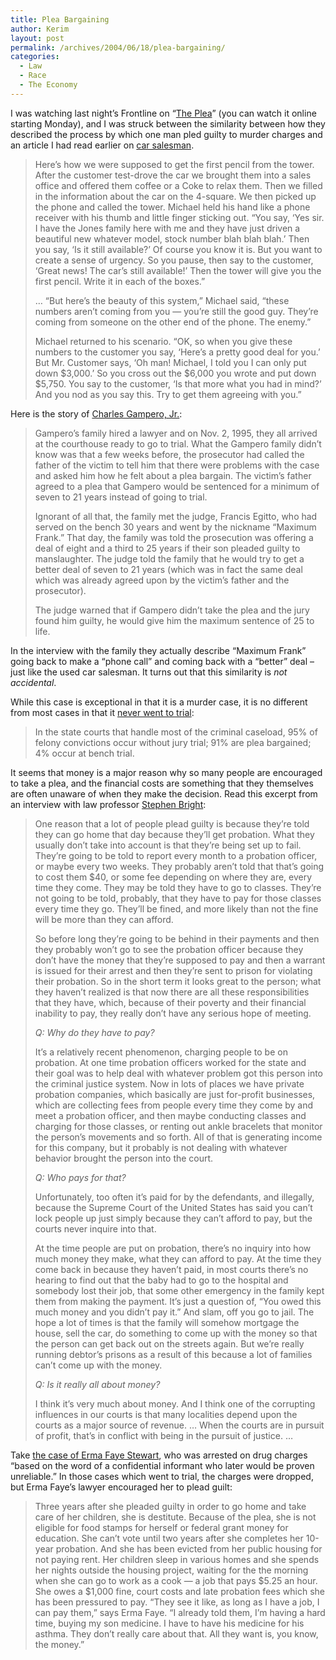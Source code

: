 ```yaml
---
title: Plea Bargaining
author: Kerim
layout: post
permalink: /archives/2004/06/18/plea-bargaining/
categories:
  - Law
  - Race
  - The Economy
---
```

I was watching last night&#8217;s Frontline on &#8220;<a href="http://www.pbs.org/wgbh/pages/frontline/shows/plea/" onclick="_gaq.push(['_trackEvent', 'outbound-article', 'http://www.pbs.org/wgbh/pages/frontline/shows/plea/', 'The Plea']);" >The Plea</a>&#8221; (you can watch it online starting Monday), and I was struck between the similarity between how they described the process by which one man pled guilty to murder charges and an article I had read earlier on <a href="http://www.edmunds.com/advice/buying/articles/42962/page003.html" onclick="_gaq.push(['_trackEvent', 'outbound-article', 'http://www.edmunds.com/advice/buying/articles/42962/page003.html', 'car salesman']);" >car salesman</a>.

> Here&#8217;s how we were supposed to get the first pencil from the tower. After the customer test-drove the car we brought them into a sales office and offered them coffee or a Coke to relax them. Then we filled in the information about the car on the 4-square. We then picked up the phone and called the tower. Michael held his hand like a phone receiver with his thumb and little finger sticking out. &#8220;You say, &#8216;Yes sir. I have the Jones family here with me and they have just driven a beautiful new whatever model, stock number blah blah blah.&#8217; Then you say, &#8216;Is it still available?&#8217; Of course you know it is. But you want to create a sense of urgency. So you pause, then say to the customer, &#8216;Great news! The car&#8217;s still available!&#8217; Then the tower will give you the first pencil. Write it in each of the boxes.&#8221;
> 
> &#8230; &#8220;But here&#8217;s the beauty of this system,&#8221; Michael said, &#8220;these numbers aren&#8217;t coming from you — you&#8217;re still the good guy. They&#8217;re coming from someone on the other end of the phone. The enemy.&#8221;
> 
> Michael returned to his scenario. &#8220;OK, so when you give these numbers to the customer you say, &#8216;Here&#8217;s a pretty good deal for you.&#8217; But Mr. Customer says, &#8216;Oh man! Michael, I told you I can only put down $3,000.&#8217; So you cross out the $6,000 you wrote and put down $5,750. You say to the customer, &#8216;Is that more what you had in mind?&#8217; And you nod as you say this. Try to get them agreeing with you.&#8221;

Here is the story of <a href="http://www.pbs.org/wgbh/pages/frontline/shows/plea/four/gampero.html" onclick="_gaq.push(['_trackEvent', 'outbound-article', 'http://www.pbs.org/wgbh/pages/frontline/shows/plea/four/gampero.html', 'Charles Gampero, Jr.']);" >Charles Gampero, Jr.</a>:

> Gampero&#8217;s family hired a lawyer and on Nov. 2, 1995, they all arrived at the courthouse ready to go to trial. What the Gampero family didn&#8217;t know was that a few weeks before, the prosecutor had called the father of the victim to tell him that there were problems with the case and asked him how he felt about a plea bargain. The victim&#8217;s father agreed to a plea that Gampero would be sentenced for a minimum of seven to 21 years instead of going to trial.
> 
> Ignorant of all that, the family met the judge, Francis Egitto, who had served on the bench 30 years and went by the nickname &#8220;Maximum Frank.&#8221; That day, the family was told the prosecution was offering a deal of eight and a third to 25 years if their son pleaded guilty to manslaughter. The judge told the family that he would try to get a better deal of seven to 21 years (which was in fact the same deal which was already agreed upon by the victim&#8217;s father and the prosecutor).
> 
> The judge warned that if Gampero didn&#8217;t take the plea and the jury found him guilty, he would give him the maximum sentence of 25 to life.

In the interview with the family they actually describe &#8220;Maximum Frank&#8221; going back to make a &#8220;phone call&#8221; and coming back with a &#8220;better&#8221; deal &#8211; just like the used car salesman. It turns out that this similarity is *not accidental*.  
<!--more-->

  
While this case is exceptional in that it is a murder case, it is no different from most cases in that it <a href="http://www.pbs.org/wgbh/pages/frontline/shows/plea/etc/harvard.html" onclick="_gaq.push(['_trackEvent', 'outbound-article', 'http://www.pbs.org/wgbh/pages/frontline/shows/plea/etc/harvard.html', 'never went to trial']);" >never went to trial</a>:

> In the state courts that handle most of the criminal caseload, 95% of felony convictions occur without jury trial; 91% are plea bargained; 4% occur at bench trial.

It seems that money is a major reason why so many people are encouraged to take a plea, and the financial costs are something that they themselves are often unaware of when they make the decision. Read this excerpt from an interview with law professor <a href="http://www.pbs.org/wgbh/pages/frontline/shows/plea/interviews/bright.html" onclick="_gaq.push(['_trackEvent', 'outbound-article', 'http://www.pbs.org/wgbh/pages/frontline/shows/plea/interviews/bright.html', 'Stephen Bright']);" >Stephen Bright</a>:

> One reason that a lot of people plead guilty is because they&#8217;re told they can go home that day because they&#8217;ll get probation. What they usually don&#8217;t take into account is that they&#8217;re being set up to fail. They&#8217;re going to be told to report every month to a probation officer, or maybe every two weeks. They probably aren&#8217;t told that that&#8217;s going to cost them $40, or some fee depending on where they are, every time they come. They may be told they have to go to classes. They&#8217;re not going to be told, probably, that they have to pay for those classes every time they go. They&#8217;ll be fined, and more likely than not the fine will be more than they can afford.
> 
> So before long they&#8217;re going to be behind in their payments and then they probably won&#8217;t go to see the probation officer because they don&#8217;t have the money that they&#8217;re supposed to pay and then a warrant is issued for their arrest and then they&#8217;re sent to prison for violating their probation. So in the short term it looks great to the person; what they haven&#8217;t realized is that now there are all these responsibilities that they have, which, because of their poverty and their financial inability to pay, they really don&#8217;t have any serious hope of meeting.
> 
> *Q: Why do they have to pay?*
> 
> It&#8217;s a relatively recent phenomenon, charging people to be on probation. At one time probation officers worked for the state and their goal was to help deal with whatever problem got this person into the criminal justice system. Now in lots of places we have private probation companies, which basically are just for-profit businesses, which are collecting fees from people every time they come by and meet a probation officer, and then maybe conducting classes and charging for those classes, or renting out ankle bracelets that monitor the person&#8217;s movements and so forth. All of that is generating income for this company, but it probably is not dealing with whatever behavior brought the person into the court.
> 
> *Q: Who pays for that?*
> 
> Unfortunately, too often it&#8217;s paid for by the defendants, and illegally, because the Supreme Court of the United States has said you can&#8217;t lock people up just simply because they can&#8217;t afford to pay, but the courts never inquire into that.
> 
> At the time people are put on probation, there&#8217;s no inquiry into how much money they make, what they can afford to pay. At the time they come back in because they haven&#8217;t paid, in most courts there&#8217;s no hearing to find out that the baby had to go to the hospital and somebody lost their job, that some other emergency in the family kept them from making the payment. It&#8217;s just a question of, &#8220;You owed this much money and you didn&#8217;t pay it.&#8221; And slam, off you go to jail. The hope a lot of times is that the family will somehow mortgage the house, sell the car, do something to come up with the money so that the person can get back out on the streets again. But we&#8217;re really running debtor&#8217;s prisons as a result of this because a lot of families can&#8217;t come up with the money.
> 
> *Q: Is it really all about money?*
> 
> I think it&#8217;s very much about money. And I think one of the corrupting influences in our courts is that many localities depend upon the courts as a major source of revenue. … When the courts are in pursuit of profit, that&#8217;s in conflict with being in the pursuit of justice. …

Take <a href="http://www.pbs.org/wgbh/pages/frontline/shows/plea/four/stewart.html" onclick="_gaq.push(['_trackEvent', 'outbound-article', 'http://www.pbs.org/wgbh/pages/frontline/shows/plea/four/stewart.html', 'the case of Erma Faye Stewart']);" >the case of Erma Faye Stewart</a>, who was arrested on drug charges &#8220;based on the word of a confidential informant who later would be proven unreliable.&#8221; In those cases which went to trial, the charges were dropped, but Erma Faye&#8217;s lawyer encouraged her to plead guilt:

> Three years after she pleaded guilty in order to go home and take care of her children, she is destitute. Because of the plea, she is not eligible for food stamps for herself or federal grant money for education. She can&#8217;t vote until two years after she completes her 10-year probation. And she has been evicted from her public housing for not paying rent. Her children sleep in various homes and she spends her nights outside the housing project, waiting for the the morning when she can go to work as a cook &#8212; a job that pays $5.25 an hour. She owes a $1,000 fine, court costs and late probation fees which she has been pressured to pay. &#8220;They see it like, as long as I have a job, I can pay them,&#8221; says Erma Faye. &#8220;I already told them, I&#8217;m having a hard time, buying my son medicine. I have to have his medicine for his asthma. They don&#8217;t really care about that. All they want is, you know, the money.&#8221;

